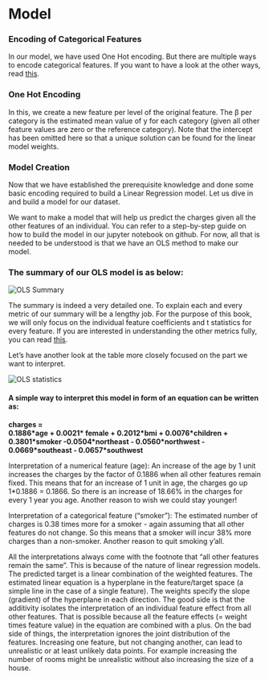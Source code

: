 # Model

### Encoding of Categorical Features

In our model, we have used One Hot encoding. But there are multiple ways to encode categorical features. If you want to have a look at the other ways, read [this](https://kiwidamien.github.io/encoding-categorical-variables.html). 

### One Hot Encoding

In this, we create a new feature per level of the original feature. The β per category is the estimated mean value of y for each category \(given all other feature values are zero or the reference category\). Note that the intercept has been omitted here so that a unique solution can be found for the linear model weights.

### Model Creation

Now that we have established the prerequisite knowledge and done some basic encoding required to build a Linear Regression model. Let us dive in and build a model for our dataset.

We want to make a model that will help us predict the charges given all the other features of an individual. You can refer to a step-by-step guide on how to build the model in our jupyter notebook on github. For now, all that is needed to be understood is that we have an OLS method to make our model. 

### **The summary of our OLS model is as below:** 

![OLS Summary](https://lh6.googleusercontent.com/il56OS6H1gdzHeV3SYgIrlBAhdROI_KdVhL_9YmGr0nQxvHvKBZe7ODfEQiZF6ktdU2RgDPBMKvtAS-fUcfANASlxK-o0SeFezdFEhCgS6zikRizH5xdEHm50zbMY9dONNHXmwdu)

The summary is indeed a very detailed one. To explain each and every metric of our summary will be a lengthy job. For the purpose of this book, we will only focus on the individual feature coefficients and t statistics for every feature. If you are interested in understanding the other metrics fully, you can read [this](https://medium.com/@jyotiyadav99111/statistics-how-should-i-interpret-results-of-ols-3bde1ebeec01).

Let’s have another look at the table more closely focused on the part we want to interpret.  


![OLS statistics](https://lh5.googleusercontent.com/BSRD-EVObfQ2Ukv8XSY6lklkHHKSAxLRbKhcfJLWhYBWpchsPZx7AJaUOnj3Lsj6Bvqk_hZU8Mx26PW-2ZMvWcf-CcWflInX3cgNnY6H3ITMZBYERqLqFdtQ0hCPMXGSU0PweA8R)

#### A simple way to interpret this model in form of an equation can be written as:

**charges =   
0.1886\*age + 0.0021\* female + 0.2012\*bmi + 0.0076\*children + 0.3801\*smoker                        -0.0504\*northeast - 0.0560\*northwest - 0.0669\*southeast - 0.0657\*southwest**

Interpretation of a numerical feature \(age\): An increase of the age by 1 unit increases the charges by the factor of 0.1886 when all other features remain fixed. This means that for an increase of 1 unit in age, the charges go up 1\*0.1886 = 0.1866. So there is an increase of 18.66% in the charges for every 1 year you age. Another reason to wish we could stay younger!

Interpretation of a categorical feature \(“smoker”\): The estimated number of charges is 0.38 times more for a smoker - again assuming that all other features do not change. So this means that a smoker will incur 38% more charges than a non-smoker. Another reason to quit smoking y’all.

All the interpretations always come with the footnote that “all other features remain the same”. This is because of the nature of linear regression models. The predicted target is a linear combination of the weighted features. The estimated linear equation is a hyperplane in the feature/target space \(a simple line in the case of a single feature\). The weights specify the slope \(gradient\) of the hyperplane in each direction. The good side is that the additivity isolates the interpretation of an individual feature effect from all other features. That is possible because all the feature effects \(= weight times feature value\) in the equation are combined with a plus. On the bad side of things, the interpretation ignores the joint distribution of the features. Increasing one feature, but not changing another, can lead to unrealistic or at least unlikely data points. For example increasing the number of rooms might be unrealistic without also increasing the size of a house.  
  


